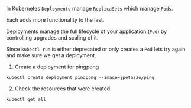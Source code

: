 In Kubernetes `Deployments` manage `ReplicaSets` which manage `Pods`.

Each adds more functionality to the last.

Deployments manage the full lifecycle of your application (`Pod`) by controlling upgrades and scaling of it.

Since `kubectl run` is either deprecated or only creates a `Pod` lets try again and make sure we get a deployment.

1. Create a deployment for pingpong

```execute
kubectl create deployment pingpong --image=jpetazzo/ping
```

2. Check the resources that were created

```execute
kubectl get all
```